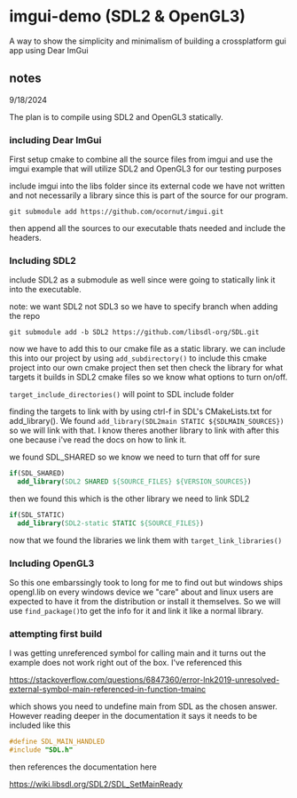 # imgui-demo (SDL2 & OpenGL3)

A way to show the simplicity and minimalism of building a crossplatform gui app using Dear ImGui

## notes

9/18/2024

The plan is to compile using SDL2 and OpenGL3 statically.

### including Dear ImGui

First setup cmake to combine all the source files from imgui and use the imgui example
that will utilize SDL2 and OpenGL3 for our testing purposes

include imgui into the libs folder since its external code we have not written and not
necessarily a library since this is part of the source for our program.

```git submodule add https://github.com/ocornut/imgui.git```

then append all the sources to our executable thats needed and include the headers.

### Including SDL2

include SDL2 as a submodule as well since were going to statically link it into the
executable.

note: we want SDL2 not SDL3 so we have to specify branch when adding the repo

```git submodule add -b SDL2 https://github.com/libsdl-org/SDL.git```

now we have to add this to our cmake file as a static library. we can include this
into our project by using `add_subdirectory()` to include this cmake project into our
own cmake project then set then check the library for what targets it builds in SDL2
cmake files so we know what options to turn on/off.

```target_include_directories()``` will point to SDL include folder

finding the targets to link with by using ctrl-f in SDL's CMakeLists.txt for add_library().
We found `add_library(SDL2main STATIC ${SDLMAIN_SOURCES})` so we will link with that. I know
theres another library to link with after this one because i've read the docs on how to link it.

we found SDL_SHARED so we know we need to turn that off for sure

```cmake
if(SDL_SHARED)
  add_library(SDL2 SHARED ${SOURCE_FILES} ${VERSION_SOURCES})
```

then we found this which is the other library we need to link SDL2

```cmake
if(SDL_STATIC)
  add_library(SDL2-static STATIC ${SOURCE_FILES})
```

now that we found the libraries we link them with ```target_link_libraries()```

### Including OpenGL3

So this one embarssingly took to long for me to find out but windows ships opengl.lib on every
windows device we "care" about and linux users are expected to have it from the distribution
or install it themselves. So we will use `find_package()`to get the info for it and link it
like a normal library.

### attempting first build 

I was getting unreferenced symbol for calling main and it turns out the example does not work
right out of the box. I've referenced this 

https://stackoverflow.com/questions/6847360/error-lnk2019-unresolved-external-symbol-main-referenced-in-function-tmainc

which shows you need to undefine main from SDL as the chosen answer. However reading deeper in the documentation it says
it needs to be included like this

```c
#define SDL_MAIN_HANDLED
#include "SDL.h"
```

then references the documentation here

https://wiki.libsdl.org/SDL2/SDL_SetMainReady